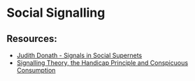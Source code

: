 # Social Signalling


## Resources:
- [Judith Donath - Signals in Social Supernets](https://onlinelibrary.wiley.com/doi/full/10.1111/j.1083-6101.2007.00394.x)
- [Signalling Theory, the Handicap Principle and Conspicuous Consumption](https://blog.jonmountjoy.com/signalling-theory-the-handicap-principle-and-conspicuous-consumption-56719c272df9)